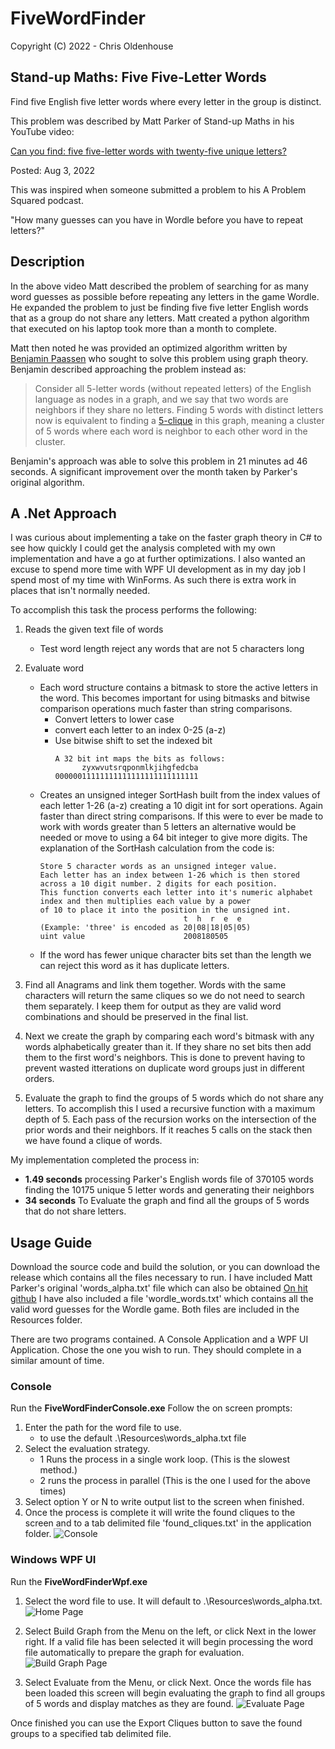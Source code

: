 # FiveWordFinder
Copyright (C) 2022 - Chris Oldenhouse

## Stand-up Maths: Five Five-Letter Words
Find five English five letter words where every letter in the group is distinct.

This problem was described by Matt Parker of Stand-up Maths in his YouTube video:

[Can you find: five five-letter words with twenty-five unique letters?](https://www.youtube.com/watch?v=_-AfhLQfb6w)

Posted: Aug 3, 2022

This was inspired when someone submitted a problem to his A Problem Squared podcast.

"How many guesses can you have in Wordle before you have to repeat letters?"

## Description
In the above video Matt described the problem of searching for as many word guesses as possible before repeating any letters in the game Wordle. He expanded the problem to just be finding five five letter English words that as a group do not share any letters. Matt created a python algorithm that executed on his laptop took more than a month to complete.

Matt then noted he was provided an optimized algorithm written by [Benjamin Paassen](https://gitlab.com/bpaassen/five_clique) who sought to solve this problem using graph theory. Benjamin described approaching the problem instead as:
>Consider all 5-letter words (without repeated letters) of the English language as nodes in a graph, and we say that two words are neighbors if they share no letters. Finding 5 words with distinct letters now is equivalent to finding a [5-clique](https://en.wikipedia.org/wiki/Clique_(graph_theory)) in this graph, meaning a cluster of 5 words where each word is neighbor to each other word in the cluster.

Benjamin's approach was able to solve this problem in 21 minutes ad 46 seconds. A significant improvement over the month taken by Parker's original algorithm.

## A .Net Approach
I was curious about implementing a take on the faster graph theory in C# to see how quickly I could get the analysis completed with my own implementation and have a go at further optimizations. I also wanted an excuse to spend more time with WPF UI development as in my day job I spend most of my time with WinForms. As such there is extra work in places that isn't normally needed.

To accomplish this task the process performs the following:
1. Reads the given text file of words
   - Test word length reject any words that are not 5 characters long

2. Evaluate word
   - Each word structure contains a bitmask to store the active letters in the word. This becomes important for using bitmasks and bitwise comparison operations much faster than string comparisons.
     - Convert letters to lower case
     - convert each letter to an index 0-25 (a-z)
     - Use bitwise shift to set the indexed bit
       ```
       A 32 bit int maps the bits as follows:
             zyxwvutsrqponmlkjihgfedcba
       00000011111111111111111111111111
   - Creates an unsigned integer SortHash built from the index values of each letter 1-26 (a-z) creating a 10 digit int for sort operations. Again faster than direct string comparisons. If this were to ever be made to work with words greater than 5 letters an alternative would be needed or move to using a 64 bit integer to give more digits. The explanation of the SortHash calculation from the code is:
     ```
     Store 5 character words as an unsigned integer value.
     Each letter has an index between 1-26 which is then stored across a 10 digit number. 2 digits for each position.
     This function converts each letter into it's numeric alphabet index and then multiplies each value by a power
     of 10 to place it into the position in the unsigned int.
                                     t  h  r  e  e
     (Example: 'three' is encoded as 20|08|18|05|05)
     uint value                      2008180505
   - If the word has fewer unique character bits set than the length we can reject this word as it has duplicate letters.

3. Find all Anagrams and link them together. Words with the same characters will return the same cliques so we do not need to search them separately. I keep them for output as they are valid word combinations and should be preserved in the final list.

4. Next we create the graph by comparing each word's bitmask with any words alphabetically greater than it. If they share no set bits then add them to the first word's neighbors. This is done to prevent having to prevent wasted itterations on duplicate word groups just in different orders.

5. Evaluate the graph to find the groups of 5 words which do not share any letters. To accomplish this I used a recursive function with a maximum depth of 5. Each pass of the recursion works on the intersection of the prior words and their neighbors. If it reaches 5 calls on the stack then we have found a clique of words.

My implementation completed the process in:
- **1.49 seconds** processing Parker's English words file of 370105 words finding the 10175 unique 5 letter words and generating their neighbors
- **34 seconds** To Evaluate the graph and find all the groups of 5 words that do not share letters.

## Usage Guide
Download the source code and build the solution, or you can download the release which contains all the files necessary to run.
I have included Matt Parker's original 'words_alpha.txt' file which can also be obtained [On hit github](https://github.com/dwyl/english-words)
I have also included a file 'wordle_words.txt' which contains all the valid word guesses for the Wordle game.
Both files are included in the Resources folder.

There are two programs contained. A Console Application and a WPF UI Application.
Chose the one you wish to run. They should complete in a similar amount of time.

### Console
Run the **FiveWordFinderConsole.exe**
Follow the on screen prompts:
1. Enter the path for the word file to use.
   - <Enter> to use the default .\Resources\words_alpha.txt file
2. Select the evaluation strategy.
   - 1 Runs the process in a single work loop. (This is the slowest method.)
   - 2 runs the process in parallel (This is the one I used for the above times)
3. Select option Y or N to write output list to the screen when finished.
4. Once the process is complete it will write the found cliques to the screen and to a tab delimited file 'found_cliques.txt' in the application folder.
![Console](SampleImages/Console.png)
  
### Windows WPF UI
Run the **FiveWordFinderWpf.exe**
1. Select the word file to use. It will default to .\Resources\words_alpha.txt.
![Home Page](SampleImages/Wpf_Home.png)

2. Select Build Graph from the Menu on the left, or click Next in the lower right. If a valid file has been selected it will begin processing the word file automatically to prepare the graph for evaluation.
![Build Graph Page](SampleImages/Wpf_BuildGraph.png)
  
3. Select Evaluate from the Menu, or click Next. Once the words file has been loaded this screen will begin evaluating the graph to find all groups of 5 words and display matches as they are found.
![Evaluate Page](SampleImages/Wpf_Evaluate.png)

Once finished you can use the Export Cliques button to save the found groups to a specified tab delimited file.
